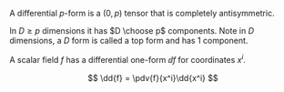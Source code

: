 A differential $p$-form is a $(0,p)$ tensor that is completely antisymmetric. 

In $D \geq p$ dimensions it has $D \choose p$ components. Note in $D$ dimensions, a $D$ form is called a top form and has 1 component.


A scalar field $f$ has a differential one-form $\dd{f}$ for coordinates $x^i$.

$$
\dd{f} = \pdv{f}{x^i}\dd{x^i}
$$
